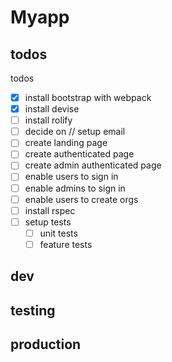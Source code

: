 # Myapp

## todos
todos
- [x] install bootstrap with webpack
- [x] install devise
- [ ] install rolify
- [ ] decide on // setup email
- [ ] create landing page
- [ ] create authenticated page
- [ ] create admin authenticated page
- [ ] enable users to sign in
- [ ] enable admins to sign in
- [ ] enable users to create orgs
- [ ] install rspec
- [ ] setup tests
  - [ ] unit tests
  - [ ] feature tests

## dev

## testing

## production
